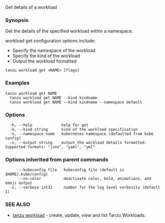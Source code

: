 Get details of a workload

### Synopsis

Get the details of the specified workload within a namespace.

workload get configuration options include:
- Specify the namespace of the workload
- Specify the kind of the workload
- Output the workload formatted

```
tanzu workload get <NAME> [flags]
```

### Examples

```
tanzu workload get NAME
  tanzu workload get NAME --kind kindname
  tanzu workload get NAME --kind kindname --namespace default
```

### Options

```
  -h, --help             help for get
  -k, --kind string      kind of the workload specification
  -n, --namespace name   kubernetes namespace (defaulted from kube config)
  -o, --output string    output the workload details formatted. Supported formats: "json", "yaml", "yml"
```

### Options inherited from parent commands

```
      --kubeconfig file   kubeconfig file (default is $HOME/.kube/config)
      --no-color          deactivate color, bold, animations, and emoji output
  -v, --verbose int32     number for the log level verbosity (default 1)
```

### SEE ALSO

* [tanzu workload](tanzu_workload.md)	 - create, update, view and list Tanzu Workloads.

